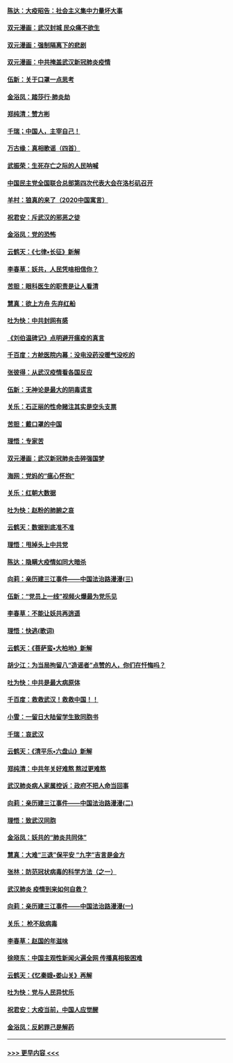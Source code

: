 #### [陈达：大疫昭告：社会主义集中力量坏大事](../pages/nsc993/n11859419.md?t=02121033) 
#### [双元漫画：武汉封城 民众痛不欲生](../pages/nsc993/n11859287.md?t=02121033) 
#### [双元漫画：强制隔离下的悲剧](../pages/nsc993/n11859244.md?t=02121033) 
#### [双元漫画：中共掩盖武汉新冠肺炎疫情](../pages/nsc993/n11858249.md?t=02121033) 
#### [伍新：关于口罩一点思考](../pages/nsc993/n11859195.md?t=02121033) 
#### [金浴凤：踏莎行‧肺炎劫](../pages/nsc993/n11858227.md?t=02121033) 
#### [郑纯清：赞方彬](../pages/nsc993/n11856803.md?t=02121033) 
#### [千瑞；中国人，主宰自己！](../pages/nsc993/n11856793.md?t=02121033) 
#### [万古缘：真相歌谣（四首）](../pages/nsc993/n11856263.md?t=02121033) 
#### [武振荣：生死存亡之际的人民呐喊](../pages/nsc993/n11856256.md?t=02121033) 
#### [中国民主党全国联合总部第四次代表大会在洛杉矶召开](../pages/nsc993/n11856344.md?t=02121033) 
#### [羊村：狼真的来了（2020中国寓言）](../pages/nsc993/n11856229.md?t=02121033) 
#### [祝君安：斥武汉的邪恶之徒](../pages/nsc993/n11855861.md?t=02121033) 
#### [金浴凤：党的恐怖](../pages/nsc993/n11855849.md?t=02121033) 
#### [云鹤天：《七律▪长征》新解](../pages/nsc993/n11855479.md?t=02121033) 
#### [李春草：妖共，人民凭啥相信你？](../pages/nsc993/n11855196.md?t=02121033) 
#### [苦胆：眼科医生的职责是让人看清](../pages/nsc993/n11853840.md?t=02121033) 
#### [慧真：欲上方舟 先弃红船](../pages/nsc993/n11853483.md?t=02121033) 
#### [吐为快：中共封网有感](../pages/nsc993/n11852575.md?t=02121033) 
#### [《刘伯温碑记》点明避开瘟疫的真言](../pages/nsc993/n11852128.md?t=02121033) 
#### [千百度：方舱医院内幕：没电没药没暖气没吃的](../pages/nsc993/n11850211.md?t=02121033) 
#### [张彼得：从武汉疫情看各国反应](../pages/nsc993/n11850102.md?t=02121033) 
#### [伍新：无神论是最大的阴毒谎言](../pages/nsc993/n11846129.md?t=02121033) 
#### [关乐：石正丽的性命赌注其实是空头支票](../pages/nsc993/n11846109.md?t=02121033) 
#### [苦胆：戴口罩的中国](../pages/nsc993/n11845576.md?t=02121033) 
#### [理悟：专家苦](../pages/nsc993/n11845564.md?t=02121033) 
#### [双元漫画：武汉新冠肺炎击碎强国梦](../pages/nsc993/n11843320.md?t=02121033) 
#### [海网：党妈的“瘟心怀抱”](../pages/nsc993/n11840740.md?t=02121033) 
#### [关乐：红朝大数据](../pages/nsc993/n11840675.md?t=02121033) 
#### [吐为快：赵粉的肺腑之哀](../pages/nsc993/n11840618.md?t=02121033) 
#### [云鹤天：数据到底准不准](../pages/nsc993/n11840325.md?t=02121033) 
#### [理悟：甩掉头上中共党](../pages/nsc993/n11838826.md?t=02121033) 
#### [陈达：隐瞒大疫情如同大暗杀](../pages/nsc993/n11838771.md?t=02121033) 
#### [向莉：亲历建三江事件——中国法治路漫漫(三)](../pages/nsc993/n11831825.md?t=02121033) 
#### [伍新：“党员上一线”视频火爆最为党乐见](../pages/nsc993/n11838200.md?t=02121033) 
#### [李春草：不能让妖共再逍遥](../pages/nsc993/n11838102.md?t=02121033) 
#### [理悟：快逃(歌词)](../pages/nsc993/n11838083.md?t=02121033) 
#### [云鹤天：《菩萨蛮▪大柏地》新解](../pages/nsc993/n11838059.md?t=02121033) 
#### [胡少江：为当局拘留八“造谣者”点赞的人，你们在忏悔吗？](../pages/nsc993/n11836801.md?t=02121033) 
#### [吐为快：中共是最大病原体](../pages/nsc993/n11836748.md?t=02121033) 
#### [千百度：救救武汉！救救中国！！](../pages/nsc993/n11836145.md?t=02121033) 
#### [小雪：一留日大陆留学生致同胞书](../pages/nsc993/n11834624.md?t=02121033) 
#### [千瑞：哀武汉](../pages/nsc993/n11833647.md?t=02121033) 
#### [云鹤天：《清平乐▪六盘山》新解](../pages/nsc993/n11833611.md?t=02121033) 
#### [郑纯清：中共年关好难熬 熬过更难熬](../pages/nsc993/n11833489.md?t=02121033) 
#### [武汉肺炎病人家属控诉：政府不把人命当回事](../pages/nsc993/n11833205.md?t=02121033) 
#### [向莉：亲历建三江事件——中国法治路漫漫(二)](../pages/nsc993/n11829102.md?t=02121033) 
#### [理悟：致武汉同胞](../pages/nsc993/n11831522.md?t=02121033) 
#### [金浴凤：妖共的“肺炎共同体”](../pages/nsc993/n11829448.md?t=02121033) 
#### [慧真：大难“三退”保平安 “九字”吉言是金方](../pages/nsc993/n11829501.md?t=02121033) 
#### [张林：防范冠状病毒的科学方法（之一）](../pages/nsc993/n11828618.md?t=02121033) 
#### [武汉肺炎 疫情到来如何自救？](../pages/nsc993/n11827632.md?t=02121033) 
#### [向莉：亲历建三江事件——中国法治路漫漫(一)](../pages/nsc993/n11827190.md?t=02121033) 
#### [关乐： 枪不敌病毒](../pages/nsc993/n11826746.md?t=02121033) 
#### [李春草：赵国的年滋味](../pages/nsc993/n11826321.md?t=02121033) 
#### [徐晓东：中国主观性新闻火遍全网 传播真相极困难](../pages/nsc993/n11826508.md?t=02121033) 
#### [云鹤天：《忆秦娥▪娄山关》再解](../pages/nsc993/n11824682.md?t=02121033) 
#### [吐为快：党与人民异忧乐](../pages/nsc993/n11824660.md?t=02121033) 
#### [祝君安：大疫当前，中国人应觉醒](../pages/nsc993/n11821946.md?t=02121033) 
#### [金浴凤：反躬罪己是解药](../pages/nsc993/n11820280.md?t=02121033) 

----
#### [ >>> 更早内容 <<< ](../indexes/nsc993-earlier.md)
